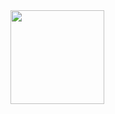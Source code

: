 <img src="https://i.pinimg.com/originals/93/e0/70/93e070dd929400ac52062f0d7645e088.gif" width="150" height="150" />
